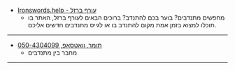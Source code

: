 - [Ironswords.help - עורף ברזל](<https://ironswords.help/>)
  - מחפשים מתנדבים? בוער בכם להתנדב? ברוכים הבאים לעורף ברזל, האתר בו תוכלו למצוא בזמן אמת מקום להתנדב בו או לגייס מתנדבים חדשים אליכם.

---

- [תומר, וואטסאפ, 050-4304099](https://wa.me/972504304099)
  - מחבר בין מתנדבים

---
